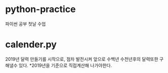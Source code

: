 # python-practice
파이썬 공부 첫날 수업

# calender.py
2019년 달력 만들기를 시작으로, 점차 발전시켜 앞으로 수백년 수천년후의 달력또한 구해낼수 있다.
*2019년을 기준으로 직접계산해 나가야한다.
